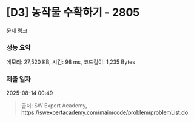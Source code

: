 # [D3] 농작물 수확하기 - 2805 

[문제 링크](https://swexpertacademy.com/main/code/problem/problemDetail.do?contestProbId=AV7GLXqKAWYDFAXB) 

### 성능 요약

메모리: 27,520 KB, 시간: 98 ms, 코드길이: 1,235 Bytes

### 제출 일자

2025-08-14 00:49



> 출처: SW Expert Academy, https://swexpertacademy.com/main/code/problem/problemList.do